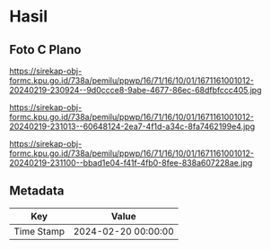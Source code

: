 # Hasil

## Foto C Plano

https://sirekap-obj-formc.kpu.go.id/738a/pemilu/ppwp/16/71/16/10/01/1671161001012-20240219-230924--9d0ccce8-9abe-4677-86ec-68dfbfccc405.jpg

https://sirekap-obj-formc.kpu.go.id/738a/pemilu/ppwp/16/71/16/10/01/1671161001012-20240219-231013--60648124-2ea7-4f1d-a34c-8fa7462199e4.jpg

https://sirekap-obj-formc.kpu.go.id/738a/pemilu/ppwp/16/71/16/10/01/1671161001012-20240219-231100--bbad1e04-f41f-4fb0-8fee-838a607228ae.jpg


## Metadata

| Key        | Value               |
| ---------- | ------------------- |
| Time Stamp | 2024-02-20 00:00:00 |



